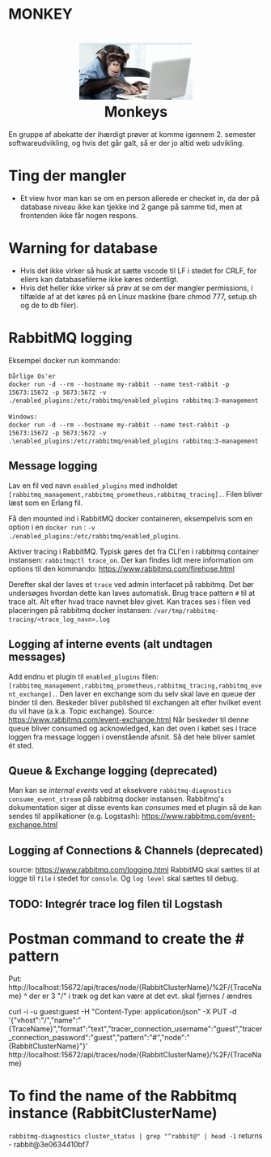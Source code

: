 # MONKEY
<h1 align="center">
	<img alt="cgapp logo" src="https://github.com/mrulle/ucl_airport_project/blob/master/monkey.jpeg" width="224px"/><br/>
	Monkeys
</h1>
En gruppe af abekatte der ihærdigt prøver at komme igennem 2. semester softwareudvikling, og hvis det går galt, så er der jo altid web udvikling.

# Ting der mangler
* Et view hvor man kan se om en person allerede er checket in, da der på database niveau ikke kan tjekke ind 2 gange på samme tid, men at frontenden ikke får nogen respons.

# Warning for database
* Hvis det ikke virker så husk at sætte vscode til LF i stedet for CRLF, for ellers kan databasefilerne ikke køres ordentligt.
* Hvis det heller ikke virker så prøv at se om der mangler permissions, i tilfælde af at det køres på en Linux maskine (bare chmod 777, setup.sh og de to db filer).

# RabbitMQ logging

Eksempel docker run kommando:
```
Dårlige Os'er
docker run -d --rm --hostname my-rabbit --name test-rabbit -p 15673:15672 -p 5673:5672 -v ./enabled_plugins:/etc/rabbitmq/enabled_plugins rabbitmq:3-management

Windows:
docker run -d --rm --hostname my-rabbit --name test-rabbit -p 15673:15672 -p 5673:5672 -v .\enabled_plugins:/etc/rabbitmq/enabled_plugins rabbitmq:3-management
```

## Message logging

Lav en fil ved navn `enabled_plugins` med indholdet `[rabbitmq_management,rabbitmq_prometheus,rabbitmq_tracing].`. Filen bliver læst som en Erlang fil.

Få den mounted ind i RabbitMQ docker containeren, eksempelvis som en option i en `docker run` : `-v ./enabled_plugins:/etc/rabbitmq/enabled_plugins`.

Aktiver tracing i RabbitMQ. Typisk gøres det fra CLI'en i rabbitmq container instansen: `rabbitmqctl trace_on`. Der kan findes lidt mere information om options til den kommando: https://www.rabbitmq.com/firehose.html

Derefter skal der laves et `trace` ved admin interfacet på rabbitmq. Det bør undersøges hvordan dette kan laves automatisk. Brug trace pattern `#` til at trace alt.
Alt efter hvad trace navnet blev givet. Kan traces ses i filen ved placeringen på rabbitmq docker instansen: `/var/tmp/rabbitmq-tracing/<trace_log_navn>.log`

## Logging af interne events (alt undtagen messages)

Add endnu et plugin til `enabled_plugins` filen:
`[rabbitmq_management,rabbitmq_prometheus,rabbitmq_tracing,rabbitmq_event_exchange].`.
Den laver en exchange som du selv skal lave en queue der binder til den. Beskeder bliver published til exchangen alt efter hvilket event du vil have (a.k.a. Topic exchange). Source: https://www.rabbitmq.com/event-exchange.html
Når beskeder til denne queue bliver consumed og acknowledged, kan det oven i købet ses i trace loggen fra message loggen i ovenstående afsnit. Så det hele bliver samlet ét sted.

## Queue & Exchange logging (deprecated)

Man kan se *internal events* ved at eksekvere `rabbitmq-diagnostics consume_event_stream` på rabbitmq docker instansen.
Rabbitmq's dokumentation siger at disse events kan *consumes* med et plugin så de kan sendes til applikationer (e.g. Logstash): https://www.rabbitmq.com/event-exchange.html

## Logging af Connections & Channels (deprecated)

source: https://www.rabbitmq.com/logging.html
RabbitMQ skal sættes til at logge til `file` i stedet for `console`. Og `log level` skal sættes til debug.

## TODO: Integrér trace log filen til Logstash

# Postman command to create the # pattern
Put:
http://localhost:15672/api/traces/node/{RabbitClusterName}/%2F/{TraceName}
^ der er 3 "/" i træk og det kan være at det evt. skal fjernes / ændres

curl -i -u guest:guest -H "Content-Type: application/json" -X PUT -d '{"vhost":"/","name":"{TraceName}","format":"text","tracer_connection_username":"guest","tracer_connection_password":"guest","pattern":"#","node":"{RabbitClusterName}"}' http://localhost:15672/api/traces/node/{RabbitClusterName}/%2F/{TraceName}

# To find the name of the Rabbitmq instance (RabbitClusterName)
`rabbitmq-diagnostics cluster_status | grep "^rabbit@" | head -1`
	returns - rabbit@3e0634410bf7